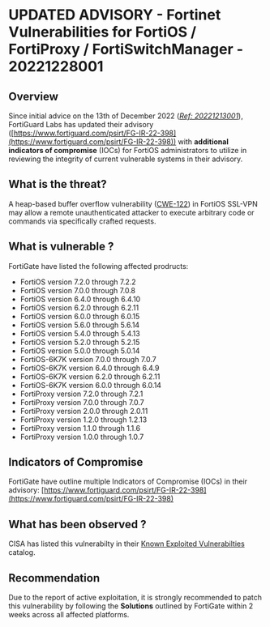 # UPDATED ADVISORY - Fortinet Vulnerabilities for FortiOS / FortiProxy / FortiSwitchManager - 20221228001

## Overview
Since initial advice on the 13th of December 2022 ([*Ref: 20221213001*](https://wagov.github.io/wasocshared/#/advisories/20221213001-Fortinet-Vulnerabilities-for-FortiOS-FortiProxy-FortiSwitchManager.md)), FortiGuard Labs has updated their advisory ([https://www.fortiguard.com/psirt/FG-IR-22-398](https://www.fortiguard.com/psirt/FG-IR-22-398)) with **additional indicators of compromise** (IOCs) for FortiOS administrators to utilize in reviewing the integrity of current vulnerable systems in their advisory.  

## What is the threat?
A heap-based buffer overflow vulnerability ([CWE-122](https://cwe.mitre.org/data/definitions/122.html)) in FortiOS SSL-VPN may allow a remote unauthenticated attacker to execute arbitrary code or commands via specifically crafted requests.

## What is vulnerable ? 
FortiGate have listed the following affected prodructs:
- FortiOS version 7.2.0 through 7.2.2
- FortiOS version 7.0.0 through 7.0.8
- FortiOS version 6.4.0 through 6.4.10
- FortiOS version 6.2.0 through 6.2.11
- FortiOS version 6.0.0 through 6.0.15
- FortiOS version 5.6.0 through 5.6.14
- FortiOS version 5.4.0 through 5.4.13
- FortiOS version 5.2.0 through 5.2.15
- FortiOS version 5.0.0 through 5.0.14
- FortiOS-6K7K version 7.0.0 through 7.0.7
- FortiOS-6K7K version 6.4.0 through 6.4.9
- FortiOS-6K7K version 6.2.0 through 6.2.11
- FortiOS-6K7K version 6.0.0 through 6.0.14
- FortiProxy version 7.2.0 through 7.2.1
- FortiProxy version 7.0.0 through 7.0.7
- FortiProxy version 2.0.0 through 2.0.11
- FortiProxy version 1.2.0 through 1.2.13
- FortiProxy version 1.1.0 through 1.1.6
- FortiProxy version 1.0.0 through 1.0.7

## Indicators of Compromise
FortiGate have outline multiple Indicators of Compromise (IOCs) in their advisory: [https://www.fortiguard.com/psirt/FG-IR-22-398](https://www.fortiguard.com/psirt/FG-IR-22-398)

## What has been observed ?
CISA has listed this vulnerabilty in their [Known Exploited Vulnerabilties](https://www.cisa.gov/known-exploited-vulnerabilities-catalog) catalog.

## Recommendation
Due to the report of active exploitation, it is strongly recommended to patch this vulnerability by following the **Solutions** outlined by FortiGate within 2 weeks across all affected platforms.